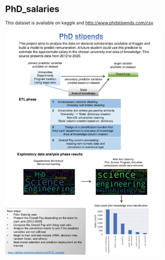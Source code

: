 # PhD_salaries

This dataset is avaliable on kaggle and http://www.phdstipends.com/csv

![Graph1](https://github.com/amandaventurac/PhD_salaries/blob/main/portfolio.png?raw=true)
